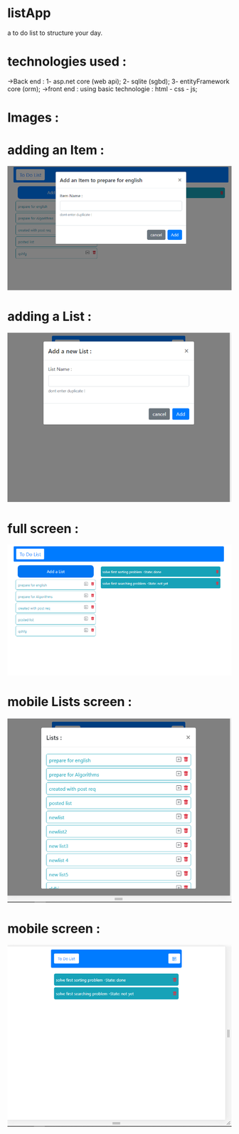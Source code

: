 # listApp
a to do list to structure your day. 
# technologies used :
  ->Back end :
      1- asp.net core (web api);
      2- sqlite (sgbd);
      3- entityFramework core (orm);
  ->front end :
      using basic technologie : html - css - js;
 # Images :
 # adding an Item :
 ![alt text](https://github.com/medfata/listApp/blob/main/images/addingItem.PNG)
 # adding a List :
 ![alt text](https://github.com/medfata/listApp/blob/main/images/addingList.PNG)
 # full screen :
 ![alt text](https://github.com/medfata/listApp/blob/main/images/allScreenCapture.PNG)
  # mobile Lists screen :
  ![alt text](https://github.com/medfata/listApp/blob/main/images/mobileList.PNG)
  # mobile screen :
  ![alt text](https://github.com/medfata/listApp/blob/main/images/mobileResult.PNG)
